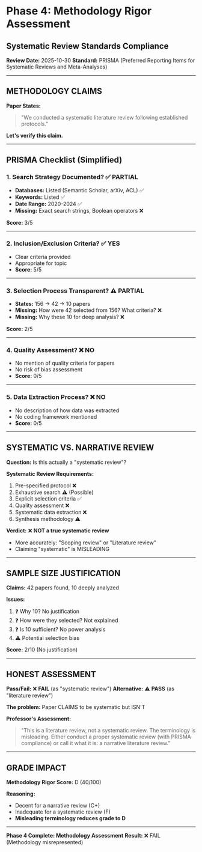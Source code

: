 # Phase 4: Methodology Rigor Assessment
## Systematic Review Standards Compliance

**Review Date:** 2025-10-30
**Standard:** PRISMA (Preferred Reporting Items for Systematic Reviews and Meta-Analyses)

---

## METHODOLOGY CLAIMS

**Paper States:**
> "We conducted a systematic literature review following established protocols."

**Let's verify this claim.**

---

## PRISMA Checklist (Simplified)

### 1. Search Strategy Documented? ✅ PARTIAL
- **Databases:** Listed (Semantic Scholar, arXiv, ACL) ✅
- **Keywords:** Listed ✅
- **Date Range:** 2020-2024 ✅
- **Missing:** Exact search strings, Boolean operators ❌

**Score:** 3/5

---

### 2. Inclusion/Exclusion Criteria? ✅ YES
- Clear criteria provided
- Appropriate for topic
- **Score:** 5/5

---

### 3. Selection Process Transparent? ⚠️ PARTIAL
- **States:** 156 → 42 → 10 papers
- **Missing:** How were 42 selected from 156? What criteria? ❌
- **Missing:** Why these 10 for deep analysis? ❌

**Score:** 2/5

---

### 4. Quality Assessment? ❌ NO
- No mention of quality criteria for papers
- No risk of bias assessment
- **Score:** 0/5

---

### 5. Data Extraction Process? ❌ NO
- No description of how data was extracted
- No coding framework mentioned
- **Score:** 0/5

---

## SYSTEMATIC VS. NARRATIVE REVIEW

**Question:** Is this actually a "systematic review"?

**Systematic Review Requirements:**
1. Pre-specified protocol ❌
2. Exhaustive search ⚠️ (Possible)
3. Explicit selection criteria ✅
4. Quality assessment ❌
5. Systematic data extraction ❌
6. Synthesis methodology ⚠️

**Verdict:** ❌ **NOT a true systematic review**
- More accurately: "Scoping review" or "Literature review"
- Claiming "systematic" is MISLEADING

---

## SAMPLE SIZE JUSTIFICATION

**Claims:** 42 papers found, 10 deeply analyzed

**Issues:**
1. ❓ Why 10? No justification
2. ❓ How were they selected? Not explained
3. ❓ Is 10 sufficient? No power analysis
4. ⚠️ Potential selection bias

**Score:** 2/10 (No justification)

---

## HONEST ASSESSMENT

**Pass/Fail:** ❌ **FAIL** (as "systematic review")
**Alternative:** ⚠️ **PASS** (as "literature review")

**The problem:** Paper CLAIMS to be systematic but ISN'T

**Professor's Assessment:**
> "This is a literature review, not a systematic review. The terminology is misleading. Either conduct a proper systematic review (with PRISMA compliance) or call it what it is: a narrative literature review."

---

## GRADE IMPACT

**Methodology Rigor Score:** D (40/100)

**Reasoning:**
- Decent for a narrative review (C+)
- Inadequate for a systematic review (F)
- **Misleading terminology reduces grade to D**

---

**Phase 4 Complete: Methodology Assessment**
**Result:** ❌ FAIL (Methodology misrepresented)

